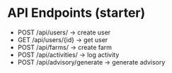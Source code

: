 # API Endpoints (starter)
- POST /api/users/      -> create user
- GET  /api/users/{id}  -> get user
- POST /api/farms/      -> create farm
- POST /api/activities/ -> log activity
- POST /api/advisory/generate -> generate advisory
